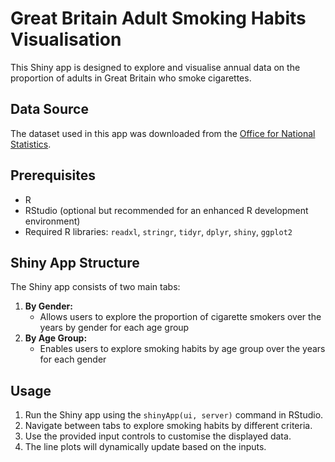 # Great Britain Adult Smoking Habits Visualisation
This Shiny app is designed to explore and visualise annual data on the proportion of adults in Great Britain who smoke cigarettes. 

## Data Source
The dataset used in this app was downloaded from the [Office for National Statistics](https://www.ons.gov.uk/peoplepopulationandcommunity/healthandsocialcare/drugusealcoholandsmoking/datasets/adultsmokinghabitsingreatbritain).

## Prerequisites 
- R 
- RStudio (optional but recommended for an enhanced R development environment) 
- Required R libraries: `readxl`, `stringr`, `tidyr`, `dplyr`, `shiny`, `ggplot2`

## Shiny App Structure
The Shiny app consists of two main tabs:
1. **By Gender:**
    - Allows users to explore the proportion of cigarette smokers over the years by gender for each age group
2. **By Age Group:**
    - Enables users to explore smoking habits by age group over the years for each gender 

## Usage

1. Run the Shiny app using the `shinyApp(ui, server)` command in RStudio.
2. Navigate between tabs to explore smoking habits by different criteria.
3. Use the provided input controls to customise the displayed data.
4. The line plots will dynamically update based on the inputs.

